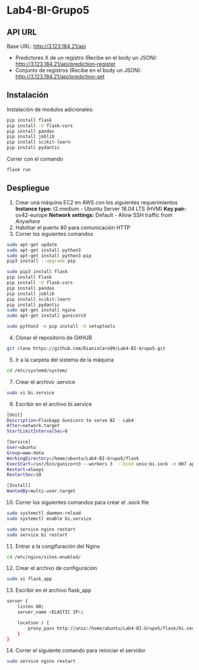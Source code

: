 # Lab4-BI-Grupo5
## API URL
Base URL: http://3.123.184.21/api
  - Predictores X de un registro (Recibe en el body un JSON): http://3.123.184.21/api/prediction-register 
  - Conjunto de registros (Recibe en el body un JSON): http://3.123.184.21/api/prediction-set

## Instalación
  Instalación de modulos adicionales:
```bash
pip install flask
pip install -U flask-cors
pip install pandas
pip install joblib
pip install scikit-learn
pip install pydantic
```
  Correr con el comando 
 ```bash
flask run
```
## Despliegue
1. Crear una máquina EC2 en AWS  con los siguientes requerimientos
  **Instance type:** t2.medium - Ubuntu Server 18.04 LTS (HVM)
  **Key pair:** ov42-europe
  **Network settings:** Default - Allow SSH traffic from *Anywhere*
2. Habilitar el puerto 80 para comunicación HTTP
3. Correr los siguientes comandos 
```bash
sudo apt-get update
sudo apt-get install python3
sudo apt-get install python3-pip
pip3 install --upgrade pip

sudo pip3 install flask
pip install Flask
pip install -U flask-cors
pip install pandas
pip install joblib
pip install scikit-learn
pip install pydantic
sudo apt-get install nginx
sudo apt-get install gunicorn3

sudo python3 -m pip install -U setuptools
```
4. Clonar el repositorio de GitHUB
```bash
git clone https://github.com/DianisCaro99/Lab4-BI-Grupo5.git
```
5. Ir a la carpeta del sistema de la máquina
```bash
cd /etc/systemd/system/
```
7. Crear el archivo .service
```bash
sudo vi bi.service
```
9. Escribir en el archivo bi.service
```bash
[Unit]
Description=Flaskapp Gunicorn to serve BI - Lab4
After=network.target
StartLimitIntervalSec=0

[Service]
User=ubuntu
Group=www-data
WorkingDirectory=/home/ubuntu/Lab4-BI-Grupo5/flask
ExecStart=/usr/bin/gunicorn3 --workers 3  --bind unix:bi.sock -m 007 app:app --timeout 0
Restart=always
RestartSec=10

[Install]
WantedBy=multi-user.target
```
10. Correr los siguientes comandos para crear el .sock file
```bash
sudo systemctl daemon-reload
sudo systemctl enable bi.service

sudo service nginx restart
sudo service bi restart
```
11. Entrar a la congifuración del Nginx
```bash
cd /etc/nginx/sites-enabled/
```
12. Crear el archivo de configuracion
```bash
sudo vi flask_app
```
13. Escribir en el archivo flask_app
```bash
server {
    listen 80;
    server_name <ELASTIC IP>;

    location / {
        proxy_pass http://unix:/home/ubuntu/Lab4-BI-Grupo5/flask/bi.sock;
    }
}
```
14. Correr el siguiente comando para reiniciar el servidor
```bash
sudo service nginx restart
```

